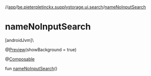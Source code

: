 //[app](../../index.md)/[be.pieterpletinckx.supplystorage.ui.search](index.md)/[nameNoInputSearch](name-no-input-search.md)

# nameNoInputSearch

[androidJvm]\

@[Preview](https://developer.android.com/reference/kotlin/androidx/compose/ui/tooling/preview/Preview.html)(showBackground = true)

@[Composable](https://developer.android.com/reference/kotlin/androidx/compose/runtime/Composable.html)

fun [nameNoInputSearch](name-no-input-search.md)()
